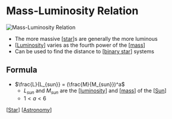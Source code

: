 # Mass-Luminosity Relation

![Mass-Luminosity Relation](/assets/second-brain/2021-01-24-16-00-40.png)

- The more massive [[star]]s are generally the more luminous
- [[Luminosity]] varies as the fourth power of the [[mass]]
- Can be used to find the distance to [[binary star]] systems

## Formula

- $\frac{L}{L_{sun}} = (\frac{M}{M_{sun}})^a$
  - $L_{sun}$ and $M_{sun}$ are the [[luminosity]] and [[mass]] of the [[Sun]]
  - $1 < a < 6$

[[Star]] [[Astronomy]]

[//begin]: # "Autogenerated link references for markdown compatibility"
[Star]: star "Star"
[Luminosity]: luminosity "Luminosity"
[mass]: mass "Mass"
[binary star]: binary-star "Binary Star"
[luminosity]: luminosity "Luminosity"
[Sun]: sun "Sun"
[Astronomy]: astronomy "Astronomy"
[//end]: # "Autogenerated link references"